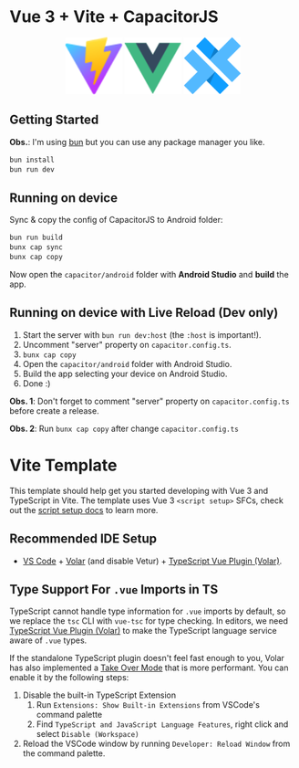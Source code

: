 # Vue 3 + Vite + CapacitorJS

<p align="center">
   <img src="./public/vite.svg" alt="Vite" width="100" height="100" />
   <img src="./src/assets/vue.svg" alt="Vue" width="100" height="100" />
   <img src="./src/assets/capacitor-js.svg" alt="CapacitorJS" width="100" height="100" />
</p>

## Getting Started

**Obs.**: I'm using [bun](https://bun.sh/) but you can use any package manager you like.

```bash
bun install
bun run dev
```

## Running on device

Sync & copy the config of CapacitorJS to Android folder:

```bash
bun run build
bunx cap sync
bunx cap copy
```

Now open the `capacitor/android` folder with **Android Studio** and **build** the app.

## Running on device with Live Reload (Dev only)

1. Start the server with `bun run dev:host` (the `:host` is important!).
2. Uncomment "server" property on `capacitor.config.ts`.
3. `bunx cap copy`
4. Open the `capacitor/android` folder with Android Studio.
5. Build the app selecting your device on Android Studio.
6. Done :)

**Obs. 1**: Don't forget to comment "server" property on `capacitor.config.ts` before create a release.

**Obs. 2**: Run `bunx cap copy` after change `capacitor.config.ts`

# Vite Template

This template should help get you started developing with Vue 3 and TypeScript in Vite. The template uses Vue 3 `<script setup>` SFCs, check out the [script setup docs](https://v3.vuejs.org/api/sfc-script-setup.html#sfc-script-setup) to learn more.

## Recommended IDE Setup

- [VS Code](https://code.visualstudio.com/) + [Volar](https://marketplace.visualstudio.com/items?itemName=Vue.volar) (and disable Vetur) + [TypeScript Vue Plugin (Volar)](https://marketplace.visualstudio.com/items?itemName=Vue.vscode-typescript-vue-plugin).

## Type Support For `.vue` Imports in TS

TypeScript cannot handle type information for `.vue` imports by default, so we replace the `tsc` CLI with `vue-tsc` for type checking. In editors, we need [TypeScript Vue Plugin (Volar)](https://marketplace.visualstudio.com/items?itemName=Vue.vscode-typescript-vue-plugin) to make the TypeScript language service aware of `.vue` types.

If the standalone TypeScript plugin doesn't feel fast enough to you, Volar has also implemented a [Take Over Mode](https://github.com/johnsoncodehk/volar/discussions/471#discussioncomment-1361669) that is more performant. You can enable it by the following steps:

1. Disable the built-in TypeScript Extension
   1. Run `Extensions: Show Built-in Extensions` from VSCode's command palette
   2. Find `TypeScript and JavaScript Language Features`, right click and select `Disable (Workspace)`
2. Reload the VSCode window by running `Developer: Reload Window` from the command palette.
